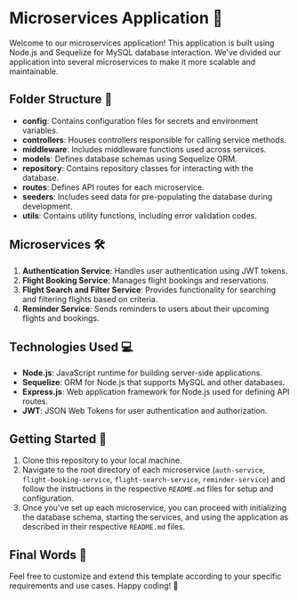 # Microservices Application 🚀

Welcome to our microservices application! This application is built using Node.js and Sequelize for MySQL database interaction. We've divided our application into several microservices to make it more scalable and maintainable.

## Folder Structure 📁

- **config**: Contains configuration files for secrets and environment variables.
- **controllers**: Houses controllers responsible for calling service methods.
- **middleware**: Includes middleware functions used across services.
- **models**: Defines database schemas using Sequelize ORM.
- **repository**: Contains repository classes for interacting with the database.
- **routes**: Defines API routes for each microservice.
- **seeders**: Includes seed data for pre-populating the database during development.
- **utils**: Contains utility functions, including error validation codes.

## Microservices 🛠️

1. **Authentication Service**: Handles user authentication using JWT tokens.
2. **Flight Booking Service**: Manages flight bookings and reservations.
3. **Flight Search and Filter Service**: Provides functionality for searching and filtering flights based on criteria.
4. **Reminder Service**: Sends reminders to users about their upcoming flights and bookings.

## Technologies Used 💻

- **Node.js**: JavaScript runtime for building server-side applications.
- **Sequelize**: ORM for Node.js that supports MySQL and other databases.
- **Express.js**: Web application framework for Node.js used for defining API routes.
- **JWT**: JSON Web Tokens for user authentication and authorization.

## Getting Started 🚦

1. Clone this repository to your local machine.
2. Navigate to the root directory of each microservice (`auth-service`, `flight-booking-service`, `flight-search-service`, `reminder-service`) and follow the instructions in the respective `README.md` files for setup and configuration.
3. Once you've set up each microservice, you can proceed with initializing the database schema, starting the services, and using the application as described in their respective `README.md` files.

## Final Words 📝

Feel free to customize and extend this template according to your specific requirements and use cases.
Happy coding! 🚀
